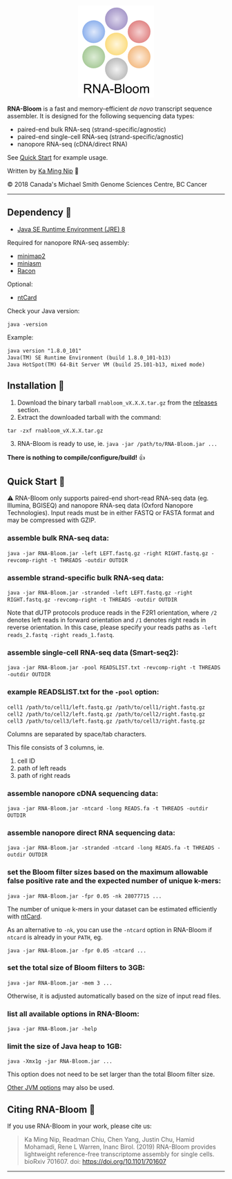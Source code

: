 <p align="center">
  <img src="rnabloom_logo.png" alt="RNA-Bloom's logo"/>
</p>

**RNA-Bloom** is a fast and memory-efficient *de novo* transcript sequence assembler. It is designed for the following sequencing data types:
* paired-end bulk RNA-seq (strand-specific/agnostic)
* paired-end single-cell RNA-seq (strand-specific/agnostic)
* nanopore RNA-seq (cDNA/direct RNA)

See [Quick Start](#quick-start-running) for example usage.

Written by [Ka Ming Nip](mailto:kmnip@bcgsc.ca) :email:

:copyright: 2018 Canada's Michael Smith Genome Sciences Centre, BC Cancer

--------------------------------------------------------------------------------

## Dependency :pushpin:

* [Java SE Runtime Environment (JRE) 8](http://www.oracle.com/technetwork/java/javase/downloads/jre8-downloads-2133155.html)

Required for nanopore RNA-seq assembly:

* [minimap2](https://github.com/lh3/minimap2)
* [miniasm](https://github.com/lh3/miniasm)
* [Racon](https://github.com/isovic/racon)

Optional:

* [ntCard](https://github.com/bcgsc/ntCard)

Check your Java version:
```
java -version
```

Example:
```
java version "1.8.0_101"
Java(TM) SE Runtime Environment (build 1.8.0_101-b13)
Java HotSpot(TM) 64-Bit Server VM (build 25.101-b13, mixed mode)
```

## Installation :wrench:

1. Download the binary tarball `rnabloom_vX.X.X.tar.gz` from the [releases](https://github.com/bcgsc/RNA-Bloom/releases) section.
2. Extract the downloaded tarball with the command:
```
tar -zxf rnabloom_vX.X.X.tar.gz
```
3. RNA-Bloom is ready to use, ie. `java -jar /path/to/RNA-Bloom.jar ...`

**There is nothing to compile/configure/build!** :thumbsup:

## Quick Start :running:

:warning: RNA-Bloom only supports paired-end short-read RNA-seq data (eg. Illumina, BGISEQ) and nanopore RNA-seq data (Oxford Nanopore Technologies). Input reads must be in either FASTQ or FASTA format and may be compressed with GZIP. 

### assemble bulk RNA-seq data:
```
java -jar RNA-Bloom.jar -left LEFT.fastq.gz -right RIGHT.fastq.gz -revcomp-right -t THREADS -outdir OUTDIR
```

### assemble strand-specific bulk RNA-seq data:
```
java -jar RNA-Bloom.jar -stranded -left LEFT.fastq.gz -right RIGHT.fastq.gz -revcomp-right -t THREADS -outdir OUTDIR
```
Note that dUTP protocols produce reads in the F2R1 orientation, where `/2` denotes left reads in forward orientation and `/1` denotes right reads in reverse orientation. In this case, please specify your reads paths as `-left reads_2.fastq -right reads_1.fastq`.

### assemble single-cell RNA-seq data (Smart-seq2):
```
java -jar RNA-Bloom.jar -pool READSLIST.txt -revcomp-right -t THREADS -outdir OUTDIR
```

### example READSLIST.txt for the `-pool` option:
```
cell1 /path/to/cell1/left.fastq.gz /path/to/cell1/right.fastq.gz
cell2 /path/to/cell2/left.fastq.gz /path/to/cell2/right.fastq.gz
cell3 /path/to/cell3/left.fastq.gz /path/to/cell3/right.fastq.gz
```
Columns are separated by space/tab characters.

This file consists of 3 columns, ie.
1. cell ID
2. path of left reads
3. path of right reads

### assemble nanopore cDNA sequencing data:
```
java -jar RNA-Bloom.jar -ntcard -long READS.fa -t THREADS -outdir OUTDIR
```

### assemble nanopore direct RNA sequencing data:
```
java -jar RNA-Bloom.jar -stranded -ntcard -long READS.fa -t THREADS -outdir OUTDIR
```

### set the Bloom filter sizes based on the maximum allowable false positive rate and the expected number of unique k-mers:
```
java -jar RNA-Bloom.jar -fpr 0.05 -nk 28077715 ...
```
The number of unique k-mers in your dataset can be estimated efficiently with [ntCard](https://github.com/bcgsc/ntCard).

As an alternative to `-nk`, you can use the `-ntcard` option in RNA-Bloom if `ntcard` is already in your `PATH`, eg.

```
java -jar RNA-Bloom.jar -fpr 0.05 -ntcard ...
```

### set the total size of Bloom filters to 3GB:
```
java -jar RNA-Bloom.jar -mem 3 ...
```
Otherwise, it is adjusted automatically based on the size of input read files.

### list all available options in RNA-Bloom:
```
java -jar RNA-Bloom.jar -help
```

### limit the size of Java heap to 1GB:
```
java -Xmx1g -jar RNA-Bloom.jar ...
```
This option does not need to be set larger than the total Bloom filter size.

[Other JVM options](https://docs.oracle.com/cd/E37116_01/install.111210/e23737/configuring_jvm.htm#OUDIG00071) may also be used.


## Citing RNA-Bloom :scroll:

If you use RNA-Bloom in your work, please cite us:

> Ka Ming Nip, Readman Chiu, Chen Yang, Justin Chu, Hamid Mohamadi, Rene L Warren, Inanc Birol. (2019) RNA-Bloom provides lightweight reference-free transcriptome assembly for single cells. bioRxiv 701607. doi: https://doi.org/10.1101/701607

--------------------------------------------------------------------------------
